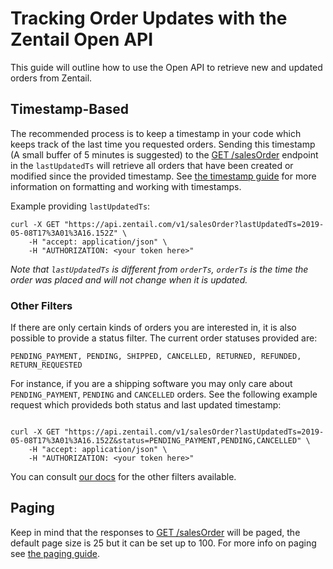
# Tracking Order Updates with the Zentail Open API

This guide will outline how to use the Open API to retrieve new and updated orders from Zentail.


## Timestamp-Based

The recommended process is to keep a timestamp in your code which keeps track of the last time you requested orders. Sending this timestamp (A small buffer of 5 minutes is suggested) to the [GET /salesOrder](https://developer.zentail.com/#/SalesOrder/get_salesOrder) endpoint in the `lastUpdatedTs` will retrieve all orders that have been created or modified since the provided timestamp. See [the timestamp guide](/pages/timestamps.html) for more information on formatting and working with timestamps.

Example providing `lastUpdatedTs`:

```
curl -X GET "https://api.zentail.com/v1/salesOrder?lastUpdatedTs=2019-05-08T17%3A01%3A16.152Z" \
	-H "accept: application/json" \
	-H "AUTHORIZATION: <your token here>"
```

*Note that `lastUpdatedTs` is different from `orderTs`, `orderTs` is the time the order was placed and will not change when it is updated.*

### Other Filters

If there are only certain kinds of orders you are interested in, it is also possible to provide a status filter. The current order statuses provided are:

```
PENDING_PAYMENT, PENDING, SHIPPED, CANCELLED, RETURNED, REFUNDED, RETURN_REQUESTED
```

For instance, if you are a shipping software you may only care about `PENDING_PAYMENT`, `PENDING` and `CANCELLED` orders. See the following example request which provideds both status and last updated timestamp:

```

curl -X GET "https://api.zentail.com/v1/salesOrder?lastUpdatedTs=2019-05-08T17%3A01%3A16.152Z&status=PENDING_PAYMENT,PENDING,CANCELLED" \
	-H "accept: application/json" \
	-H "AUTHORIZATION: <your token here>"
```

You can consult [our docs](https://developer.zentail.com/#/SalesOrder/get_salesOrder) for the other filters available.

## Paging

Keep in mind that the responses to [GET /salesOrder](https://developer.zentail.com/#/SalesOrder/get_salesOrder) will be paged, the default page size is 25 but it can be set up to 100. For more info on paging see [the paging guide](/pages/paging.html).